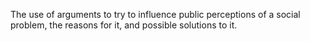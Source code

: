 The use of arguments to try to influence public perceptions of a social problem, the reasons for it, and possible solutions to it.